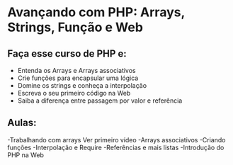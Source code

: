 #  Avançando com PHP: Arrays, Strings, Função e Web

## Faça esse curso de PHP e:

- Entenda os Arrays e Arrays associativos
- Crie funções para encapsular uma lógica
- Domine os strings e conheça a interpolação
- Escreva o seu primeiro código na Web
- Saiba a diferença entre passagem por valor e referência

##  Aulas:

-Trabalhando com arrays Ver primeiro vídeo
-Arrays associativos
-Criando funções
-Interpolação e Require
-Referências e mais listas
-Introdução do PHP na Web
